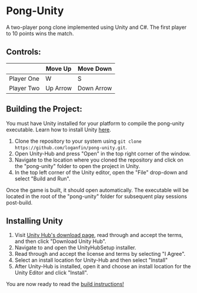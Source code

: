 # Pong-Unity

A two-player pong clone implemented using Unity and C#. The first player to 10 points wins the match.

## Controls:

|  | Move Up | Move Down |
|--|--|--|
| Player One | W | S |
| Player Two | Up Arrow | Down Arrow |

## Building the Project:

You must have Unity installed for your platform to compile the pong-unity executable. Learn how to install Unity [here](##installing-unity:).
1. Clone the repository to your system using `git clone https://github.com/loganfin/pong-unity.git`.
2. Open Unity-Hub and press "Open" in the top right corner of the window.
3. Navigate to the location where you cloned the repository and click on the "pong-unity" folder to open the project in Unity.
4. In the top left corner of the Unity editor, open the "File" drop-down and select "Build and Run".

Once the game is built, it should open automatically. The executable will be located in the root of the "pong-unity" folder for subsequent play sessions post-build.

## Installing Unity

1. Visit [Unity Hub's download page](https://store.unity.com/download), read through and accept the terms, and then click "Download Unity Hub".
2. Navigate to and open the UnityHubSetup installer.
3. Read through and accept the license and terms by selecting "I Agree".
4. Select an install location for Unity-Hub and then select "Install"
5. After Unity-Hub is installed, open it and choose an install location for the Unity Editor and click "Install".

You are now ready to read the [build instructions!](##building-the-project:)
